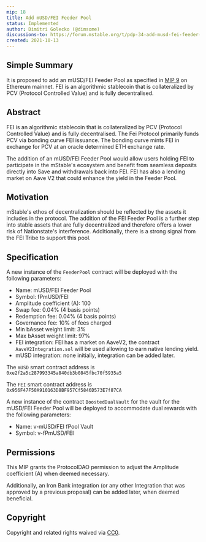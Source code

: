 ```yaml
---
mip: 18
title: Add mUSD/FEI Feeder Pool
status: Implemented
author: Dimitri Golecko (@dimsome)
discussions-to: https://forum.mstable.org/t/pdp-34-add-musd-fei-feeder-pool/670
created: 2021-10-13
---
```


## Simple Summary

It is proposed to add an mUSD/FEI Feeder Pool as specified in [MIP 9](./mip-9) on Ethereum mainnet. FEI is an algorithmic stablecoin that is collateralized by PCV (Protocol Controlled Value) and is fully decentralised.

## Abstract

FEI is an algorithmic stablecoin that is collateralized by PCV (Protocol Controlled Value) and is fully decentralised. The Fei Protocol primarily funds PCV via bonding curve FEI issuance. The bonding curve mints FEI in exchange for PCV at an oracle determined ETH exchange rate.

The addition of an mUSD/FEI Feeder Pool would allow users holding FEI to participate in the mStable's ecosystem and benefit from seamless deposits directly into Save and withdrawals back into FEI. FEI has also a lending market on Aave V2 that could enhance the yield in the Feeder Pool.

## Motivation

mStable's ethos of decentralization should be reflected by the assets it includes in the protocol. The addition of the FEI Feeder Pool is a further step into stable assets that are fully decentralized and therefore offers a lower risk of Nationstate's interference. Additionally, there is a strong signal from the FEI Tribe to support this pool.

## Specification

A new instance of the `FeederPool` contract will be deployed with the following parameters:

- Name: mUSD/FEI Feeder Pool
- Symbol: fPmUSD/FEI
- Amplitude coefficient (A): 100
- Swap fee: 0.04% (4 basis points)
- Redemption fee: 0.04% (4 basis points)
- Governance fee: 10% of fees charged
- Min bAsset weight limit: 3%
- Max bAsset weight limit: 97%
- FEI integration: FEI has a market on AaveV2, the contract `AaveV2Integration.sol` will be used allowing to earn native lending yield.
- mUSD integration: none initially, integration can be added later.

The `mUSD` smart contract address is `0xe2f2a5c287993345a840db3b0845fbc70f5935a5`

The `FEI` smart contract address is `0x956F47F50A910163D8BF957Cf5846D573E7f87CA`

A new instance of the contract `BoostedDualVault` for the vault for the mUSD/FEI Feeder Pool will be deployed to accommodate dual rewards with the following parameters:

- Name: v-mUSD/FEI fPool Vault
- Symbol: v-fPmUSD/FEI

## Permissions

This MIP grants the ProtocolDAO permission to adjust the Amplitude coefficient (A) when deemed necessary.

Additionally, an Iron Bank integration (or any other Integration that was approved by a previous proposal) can be added later, when deemed beneficial.

## Copyright

Copyright and related rights waived via [CC0](https://creativecommons.org/publicdomain/zero/1.0/).
